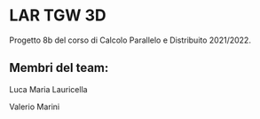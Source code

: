 # LAR TGW 3D

Progetto 8b del corso di Calcolo Parallelo e Distribuito 2021/2022.

## Membri del team:
Luca Maria Lauricella

Valerio Marini